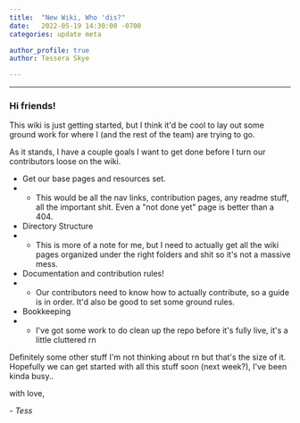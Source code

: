 ```yaml
---
title:  "New Wiki, Who 'dis?"
date:   2022-05-19 14:30:00 -0700
categories: update meta

author_profile: true
author: Tessera Skye

---
```


---
### Hi friends! 
This wiki is just getting started, but I think it'd be cool to lay out some ground work for where I (and the rest of the team) are trying to go.

As it stands, I have a couple goals I want to get done before I turn our contributors loose on the wiki.
 - Get our base pages and resources set. 
 - - This would be all the nav links, contribution pages, any readme stuff, all the important shit. Even a "not done yet" page is better than a 404.
 - Directory Structure
 - - This is more of a note for me, but I need to actually get all the wiki pages organized under the right folders and shit so it's not a massive mess.
 - Documentation and contribution rules!
 - - Our contributors need to know how to actually contribute, so a guide is in order. It'd also be good to set some ground rules.
 - Bookkeeping
 - - I've got some work to do clean up the repo before it's fully live, it's a little cluttered rn

 Definitely some other stuff I'm not thinking about rn but that's the size of it. Hopefully we can get started with all this stuff soon (next week?), I've been kinda busy..

 with love, 
 
 *- Tess*